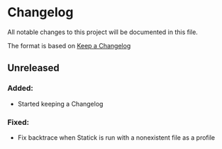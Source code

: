 # Changelog

All notable changes to this project will be documented in this file.

The format is based on [Keep a Changelog](https://keepachangelog.com/en/1.0.0/)

## Unreleased
### Added:
  - Started keeping a Changelog

### Fixed:
  - Fix backtrace when Statick is run with a nonexistent file as a profile
